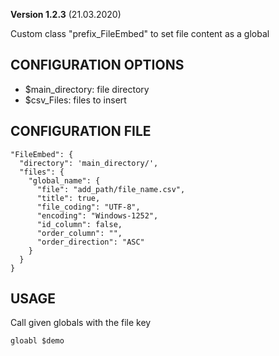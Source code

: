 **Version 1.2.3** (21.03.2020)

Custom class "prefix_FileEmbed" to set file content as a global

## CONFIGURATION OPTIONS
* $main_directory: file directory
* $csv_Files: files to insert

## CONFIGURATION FILE
```
"FileEmbed": {
  "directory": 'main_directory/',
  "files": {
    "global_name": {
      "file": "add_path/file_name.csv",
      "title": true,
      "file_coding": "UTF-8",
      "encoding": "Windows-1252",
      "id_column": false,
      "order_column": "",
      "order_direction": "ASC"
    }
  }
}
```

## USAGE
Call given globals with the file key
```
gloabl $demo
```
